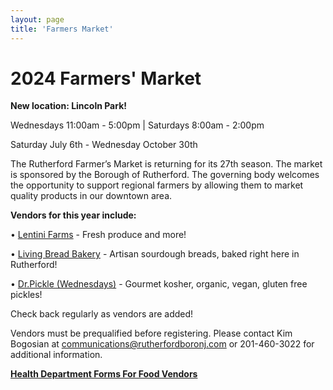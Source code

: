 ```yaml
---
layout: page
title: 'Farmers Market'
---
```


# 2024 Farmers' Market 

**New location: Lincoln Park!**

Wednesdays 11:00am - 5:00pm   |    Saturdays 8:00am - 2:00pm

Saturday July 6th - Wednesday October 30th


The Rutherford Farmer’s Market is returning for its 27th season. The market is sponsored by the Borough of Rutherford. The governing body welcomes the opportunity to support regional farmers by allowing them to market quality products in our downtown area.


**Vendors for this year include:**

• [Lentini Farms](https://lentinifarms.com/) - Fresh produce and more!

• [Living Bread Bakery](https://livingbreadbakery.com/) - Artisan sourdough breads, baked right here in Rutherford!

• [Dr.Pickle (Wednesdays)](https://doctorpickle.com/) -  Gourmet kosher, organic, vegan, gluten free pickles!

Check back regularly as vendors are added!

Vendors must be prequalified before registering. Please contact Kim Bogosian at communications@rutherfordboronj.com or 201-460-3022 for additional information. 

**[Health Department Forms For Food Vendors](/departments/health/forms/)**

